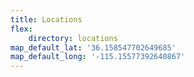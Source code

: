 ```yaml
---
title: Locations
flex:
    directory: locations
map_default_lat: '36.158547702649685'
map_default_long: '-115.15577392640867'
---
```


